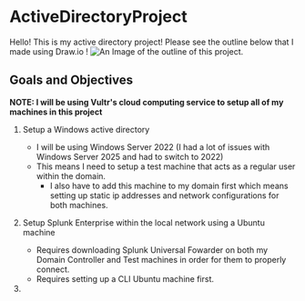 # ActiveDirectoryProject
Hello! This is my active directory project!
Please see the outline below that I made using Draw.io ! 
![An Image of the outline of this project.](https://github.com/user-attachments/assets/b3e8b6fb-209e-4690-9edc-dd19642e4363)

## Goals and Objectives
**NOTE: I will be using Vultr's cloud computing service to setup all of my machines in this project**

1. Setup a Windows active directory
   - I will be using Windows Server 2022 (I had a lot of issues with Windows Server 2025 and had to switch to 2022)
   - This means I need to setup a test machine that acts as a regular user within the domain.
     - I also have to add this machine to my domain first which means setting up static ip addresses and network configurations for both machines.
  
2. Setup Splunk Enterprise within the local network using a Ubuntu machine
   - Requires downloading Splunk Universal Fowarder on both my Domain Controller and Test machines in order for them to properly connect.
   - Requires setting up a CLI Ubuntu machine first.
  
3. 
   


